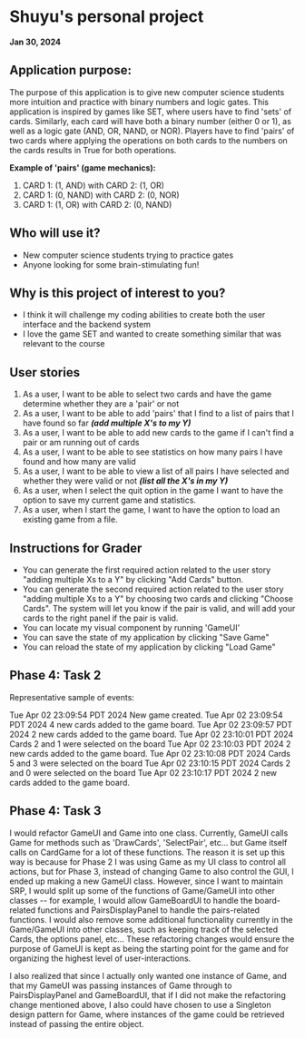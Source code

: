 # Shuyu's personal project
**Jan 30, 2024**

## Application purpose:
The purpose of this application is to give new computer science 
students more intuition and practice with binary numbers and 
logic gates. This application is inspired by games like SET, 
where users have to find 'sets' of cards. Similarly, each 
card will have both a binary number (either 0 or 1), as well
as a logic gate (AND, OR, NAND, or NOR). Players have to find
'pairs' of two cards where applying the operations on both cards to the 
numbers on the cards results in True for both operations.

**Example of 'pairs' (game mechanics):**
1. CARD 1: (1, AND) with CARD 2: (1, OR)
2. CARD 1: (0, NAND) with CARD 2: (0, NOR)
3. CARD 1: (1, OR) with CARD 2: (0, NAND)

## Who will use it?
- New computer science students trying to practice gates
- Anyone looking for some brain-stimulating fun!

## Why is this project of interest to you?
- I think it will challenge my coding abilities to create 
both the user interface and the backend system
- I love the game SET and wanted to create something similar 
that was relevant to the course

## User stories
1. As a user, I want to be able to select two cards and have
the game determine whether they are a 'pair' or not 
2. As a user, I want to be able to add 'pairs' that I find 
to a list of pairs that I have found so far ***(add multiple
X's to my Y)***
3. As a user, I want to be able to add new cards to the game
if I can't find a pair or am running out of cards
4. As a user, I want to be able to see statistics on how many
pairs I have found and how many are valid
5. As a user, I want to be able to view a list of all pairs
I have selected and whether they were valid or not ***(list all
the X's in my Y)***
6. As a user, when I select the quit option in the game I
want to have the option to save my current game and statistics.
7. As a user, when I start the game, I want to have the option
to load an existing game from a file.

## Instructions for Grader
- You can generate the first required action related to the 
user story "adding multiple Xs to a Y" by clicking "Add Cards" 
button.
- You can generate the second required action related to the
user story "adding multiple Xs to a Y" by choosing two cards
and clicking "Choose Cards". The system will let you know if
the pair is valid, and will add your cards to the right panel
if the pair is valid. 
- You can locate my visual component by running 'GameUI'
- You can save the state of my application by clicking 
"Save Game"
- You can reload the state of my application by clicking
"Load Game"

## Phase 4: Task 2
Representative sample of events:

Tue Apr 02 23:09:54 PDT 2024
New game created.
Tue Apr 02 23:09:54 PDT 2024
4 new cards added to the game board.
Tue Apr 02 23:09:57 PDT 2024
2 new cards added to the game board.
Tue Apr 02 23:10:01 PDT 2024
Cards 2 and 1 were selected on the board
Tue Apr 02 23:10:03 PDT 2024
2 new cards added to the game board.
Tue Apr 02 23:10:08 PDT 2024
Cards 5 and 3 were selected on the board
Tue Apr 02 23:10:15 PDT 2024
Cards 2 and 0 were selected on the board
Tue Apr 02 23:10:17 PDT 2024
2 new cards added to the game board.

## Phase 4: Task 3
I would refactor GameUI and Game into one class. Currently,
GameUI calls Game for methods such as 'DrawCards', 'SelectPair',
etc... but Game itself calls on CardGame for a lot of these
functions. The reason it is set up this way is because for
Phase 2 I was using Game as my UI class to control all actions,
but for Phase 3, instead of changing Game to also control the 
GUI, I ended up making a new GameUI class. However, since I
want to maintain SRP, I would split up some of the functions
of Game/GameUI into other classes -- for example, I would allow
GameBoardUI to handle the board-related functions and 
PairsDisplayPanel to handle the pairs-related functions. I 
would also remove some additional functionality currently
in the Game/GameUI into other classes, such as keeping track
of the selected Cards, the options panel, etc... These 
refactoring changes would ensure the purpose of GameUI 
is kept as being the starting point for the game and for 
organizing the highest level of user-interactions.

I also realized that since I actually only wanted one
instance of Game, and that my GameUI was passing instances
of Game through to PairsDisplayPanel and GameBoardUI, that
if I did not make the refactoring change mentioned above,
I also could have chosen to use a Singleton design pattern
for Game, where instances of the game could be retrieved
instead of passing the entire object. 
